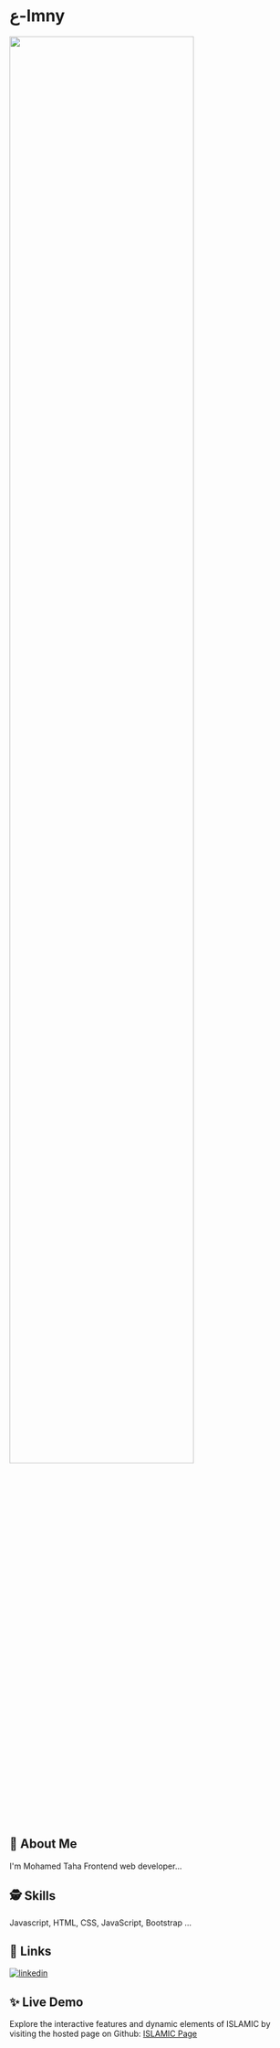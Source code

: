 # ع-lmny 

<img align="center" width="80%" src="https://github.com/MhmdTahaSheRif/Almny/blob/main//img/Screenshot.png">

## 🚀 About Me
I'm Mohamed Taha Frontend web developer...

  
## 🕵️‍ Skills
Javascript, HTML, CSS, JavaScript, Bootstrap ...

## 🔗 Links

[![linkedin](https://img.shields.io/badge/linkedin-0A66C2?style=for-the-badge&logo=linkedin&logoColor=white)](https://www.linkedin.com/in/mohamed-taha-sherif/)


## ✨ Live Demo

Explore the interactive features and dynamic elements of ISLAMIC by visiting the hosted page on Github:
[ISLAMIC Page](https://mhmdtahasherif.github.io/Almny/)
